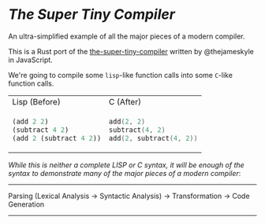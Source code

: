 # ***The Super Tiny Compiler***

An ultra-simplified example of all the major pieces of a modern compiler.

This is a Rust port of the [the-super-tiny-compiler](https://github.com/thejameskyle/the-super-tiny-compiler) written by @thejameskyle in JavaScript.

We're going to compile some `lisp`-like function calls into some `C`-like
function calls.

<table>
<tr>
<td> Lisp (Before) </td> <td> C (After) </td>
</tr>
<tr>
<td>

```lisp
(add 2 2)
(subtract 4 2)
(add 2 (subtract 4 2))
```

</td>
<td>
    
```c++
add(2, 2)
subtract(4, 2)
add(2, subtract(4, 2))
```
</td>
</tr>
</table>

*While this is neither a complete LISP or C syntax, it will be enough of the syntax to demonstrate many of the major pieces of a modern compiler*:
___ 
Parsing (Lexical Analysis &rarr; Syntactic Analysis) &rarr; Transformation &rarr; Code Generation
___